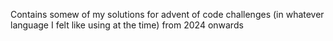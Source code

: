 Contains somew of my solutions for advent of code challenges (in whatever language I felt like using at the time) from 2024 onwards
